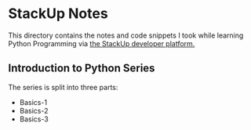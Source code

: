 # StackUp Notes

 This directory contains the notes and code snippets I took while learning Python Programming via [the StackUp developer platform.](https://app.stackup.dev/)

## Introduction to Python Series

The series is split into three parts:

* Basics-1
* Basics-2
* Basics-3
